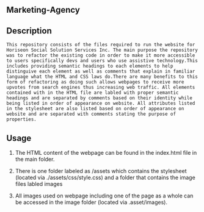 ## Marketing-Agency

## Description
    
    This repository consists of the files required to run the website for Horiseon Social Solution Services Inc. The main purpose the repository was to refactor the existing code in order to make it more accessible to users specifically devs and users who use assistive technology.This includes providing semantic headings to each elements to help distinguive each element as well as comments that explain in familiar language what the HTML and CSS laws do.There are many benefits to this form of refactoring as doing such allows webpages to receive more upvotes from search engines thus increasing web traffic. All elements contained with in the HTML file are labled with proper semantic headings and are separated by comments based on their identity while being listed in order of appearance on website. All attributes listed in the stylesheet are also listed based on order of appearance on website and are separated with comments stating the purpose of properties. 
 
## Usage 
   
  1. The HTML content of the webpage can be found in the index.html file in the main folder.

  2. There is one folder labeled as /assets which contains the stylesheet (located via ./assets/css/style.css) and a folder that contains the image files labled images
  
  3. All images used on webpage including one of the page as a whole can be accessed in the image folder (located via .asset/images). 

  


